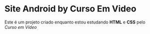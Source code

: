 # Site Android by Curso Em Video
 
Este é um projeto criado enquanto estou estudando **HTML** e **CSS** pelo *Curso em Vídeo*
